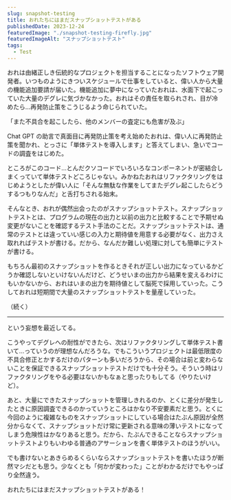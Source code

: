 ```yaml
---
slug: snapshot-testing
title: おれたちにはまだスナップショットテストがある
publishedDate: 2023-12-24
featuredImage: "./snapshot-testing-firefly.jpg"
featuredImageAlt: "スナップショットテスト"
tags:
  - Test
---
```


おれは由緒正しき伝統的なプロジェクトを担当することになったソフトウェア開発者。いつものようにきついスケジュールで仕事をしていると、偉い人から大量の機能追加要請が届いた。機能追加に夢中になっていたおれは、水面下で起こっていた大量のデグレに気づかなかった。おれはその責任を取られされ、目が冷めたら…再発防止策をこうじるよう命じられていた。

「また不具合を起こしたら、他のメンバーの査定にも危害が及ぶ」

Chat GPT の助言で真面目に再発防止策を考え始めたおれは、偉い人に再発防止策を聞かれ、とっさに「単体テストを導入します」と答えてしまい、急いでコードの調査をはじめた。

ところがこのコード…とんだクソコードでいろいろなコンポーネントが密結合しまくっていて単体テストどころじゃない。みかねたおれはリファクタリングをはじめようとしたが偉い人に「そんな無駄な作業をしてまたデグレ起こしたらどうするつもりなんだ」と舌打ちされる始末。

そんなとき、おれが偶然出会ったのがスナップショットテスト。スナップショットテストとは、プログラムの現在の出力と以前の出力と比較することで予期せぬ変更がないことを確認するテスト手法のことだ。スナップショットテストは、通常のテストとは違っていい感じの入力と期待値を用意する必要がなく、出力さえ取れればテストが書ける。だから、なんだか難しい処理に対しても簡単にテストが書ける。

もちろん最初のスナップショットを作るときそれが正しい出力になっているかどうか確認しないといけないんだけど、どうせいまの出力から結果を変えるわけにもいかないから、おれはいまの出力を期待値として脳死で採用していった。こうしておれは短期間で大量のスナップショットテストを量産していった。

（続く）

---

という妄想を最近してる。

こうやってデグレへの耐性ができたら、次はリファクタリングして単体テスト書いて…っていうのが理想なんだろうな。でもこういうプロジェクトは最低限度の不具合修正とかするだけのパターンも多いだろうから、その場合は前と変わらないことを保証できるスナップショットテストだけでも十分そう。そういう時はリファクタリングをやる必要はないかもなぁと思ったりもしてる（やりたいけど）。

あと、大量にできたスナップショットを管理しきれるのか、とくに差分が発生したときに原因調査できるのかっていうところはかなり不安要素だと思う。とくに今回のように複雑なものをスナップショットにしている場合はたぶん原因が全然分からなくて、スナップショットだけ常に更新される意味の薄いテストになってしまう危険性はかなりあると思う。だから、たぶんできることならスナップショットテストよりもいわゆる普通のアサーションを書く単体テストのほうがいい。

でも書けないとあきらめるくらいならスナップショットテストを書いたほうが断然マシだとも思う。少なくとも「何かが変わった」ことがわかるだけでもやっぱり全然違う。

おれたちにはまだスナップショットテストがある！
